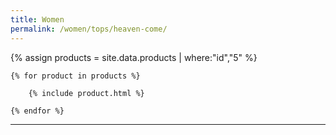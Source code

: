 ```yaml
---
title: Women
permalink: /women/tops/heaven-come/
---
```


<div>
    {% assign products = site.data.products | where:"id","5" %}

    {% for product in products %}

        {% include product.html %}

    {% endfor %}

</div>

***
